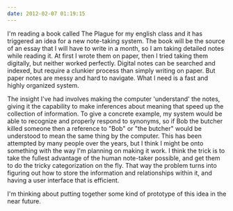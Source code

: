 ```yaml
---
date: 2012-02-07 01:19:15
---
```


I'm reading a book called The Plague for my english class and it has triggered an idea for a new note-taking system. The book will be the source of an essay that I will have to write in a month, so I am taking detailed notes while reading it. At first I wrote them on paper, then I tried taking them digitally, but neither worked perfectly. Digital notes can be searched and indexed, but require a clunkier process than simply writing on paper. But paper notes are messy and hard to navigate. What I need is a fast and highly organized system.

<!--more-->

The insight I've had involves making the computer 'understand' the notes, giving it the capability to make inferences about meaning that speed up the collection of information. To give a concrete example, my system would be able to recognize and properly respond to synonyms, so if Bob the butcher killed someone then a reference to "Bob" or "the butcher" would be understood to mean the same thing by the computer. This has been attempted by many people over the years, but I think I might be onto something with the way I'm planning on making it work. I think the trick is to take the fullest advantage of the human note-taker possible, and get them to do the tricky categorization on the fly. That way the problem turns into figuring out how to store the information and relationships within it, and having a user interface that is efficient.

I'm thinking about putting together some kind of prototype of this idea in the near future.
